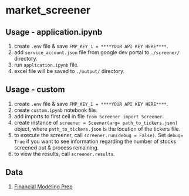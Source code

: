 # market_screener

## Usage - application.ipynb

1. create `.env` file & save `FMP_KEY_1 = ****YOUR API KEY HERE****`.
1. add `service_account.json` file from google dev portal to `./screener/` directory.
1. run `application.ipynb` file.
1. excel file will be saved to `./output/` directory.

## Usage - custom

1. create `.env` file & save `FMP_KEY_1 = ****YOUR API KEY HERE****`.
1. create `custom.ipynb` notebook file.
1. add imports to first cell in file `from Screener import Screener`.
1. create instance of `screener = Sceener(arg= path_to_tickers.json)` object, where `path_to_tickers.json` is the location of the tickers file.
1. to execute the screener, call `screener.run(debug = False)`. Set `debug= True` if you want to see information regarding the number of stocks screened out & process remaining.
1. to view the results, call `screener.results`.

## Data

1. [Financial Modeling Prep](https://site.financialmodelingprep.com/developer/docs)
